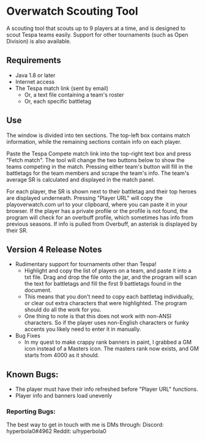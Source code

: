 # Overwatch Scouting Tool
A scouting tool that scouts up to 9 players at a time, and is designed to scout Tespa teams easily. Support for other tournaments (such as Open Division) is also available. 

## Requirements
- Java 1.8 or later
- Internet access
- The Tespa match link (sent by email)
  - Or, a text file containing a team's roster
  - Or, each specific battletag

## Use
The window is divided into ten sections. The top-left box contains match information, while the remaining sections contain info on each player.

Paste the Tespa Compete match link into the top-right text box and press "Fetch match". The tool will change the two buttons below to show the teams competing in the match. Pressing either team's button will fill in the battletags for the team members and scrape the team's info. The team's average SR is calculated and displayed in the match panel.

For each player, the SR is shown next to their battletag and their top heroes are displayed underneath. Pressing "Player URL" will copy the playoverwatch.com url to your clipboard, where you can paste it in your browser. If the player has a private profile or the profile is not found, the program will check for an overbuff profile, which sometimes has info from previous seasons. If info is pulled from Overbuff, an asterisk is displayed by their SR.



## Version 4 Release Notes
- Rudimentary support for tournaments other than Tespa!
  - Highlight and copy the list of players on a team, and paste it into a txt file. Drag and drop the file onto the jar, and the program will scan the text for battletags and fill the first 9 battletags found in the document.
  - This means that you don't need to copy each battletag individually, or clear out extra characters that were highlighted. The program should do all the work for you.
  - One thing to note is that this does not work with non-ANSI characters. So if the player uses non-English characters or funky accents you likely need to enter it in manually.
- Bug Fixes
  - In my quest to make crappy rank banners in paint, I grabbed a GM icon instead of a Masters icon. The masters rank now exists, and GM starts from 4000 as it should. 

## Known Bugs: 
 - The player must have their info refreshed before "Player URL" functions. 
 - Player info and banners load unevenly

### Reporting Bugs: 
The best way to get in touch with me is DMs through: 
	Discord: hyperbola0#4962
	Reddit: u/hyperbola0
